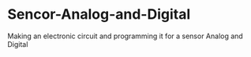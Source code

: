 # Sencor-Analog-and-Digital
Making an electronic circuit and programming it for a sensor Analog and Digital

